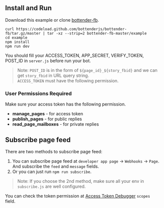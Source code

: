 ## Install and Run

Download this example or clone [bottender-fb](https://github.com/bottenderjs/bottender-fb).

```
curl https://codeload.github.com/bottenderjs/bottender-fb/tar.gz/master | tar -xz --strip=2 bottender-fb-master/example
cd example
npm install
npm run dev
```

You should fill your ACCESS_TOKEN, APP_SECRET, VERIFY_TOKEN, POST_ID in `server.js` before run your bot.

> Note: `POST_ID` is in the form of `${page_id}_${story_fbid}` and we can get `story_fbid` in URL query string.  
`ACCESS_TOKEN` must have the following permission.

### User Permissions Required

Make sure your access token has the following permission.

* **manage_pages** - for access token
* **publish_pages** - for public replies
* **read_page_mailboxes** - for private replies

## Subscribe page feed

There are two methods to subscribe page feed:

1. You can subscribe page feed at `developer app page` -> `Webhooks` -> `Page`.
    And subscribe the `feed` and `message` fields.
2. Or you can just run `npm run subscribe`.

> Note: If you choose the 2nd method, make sure all your env in `subscribe.js` are well configured.

You can check the token permission at [Access Token Debugger](https://developers.facebook.com/tools/debug/accesstoken) `scopes` field.
